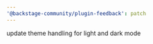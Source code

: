 ```yaml
---
'@backstage-community/plugin-feedback': patch
---
```


update theme handling for light and dark mode
